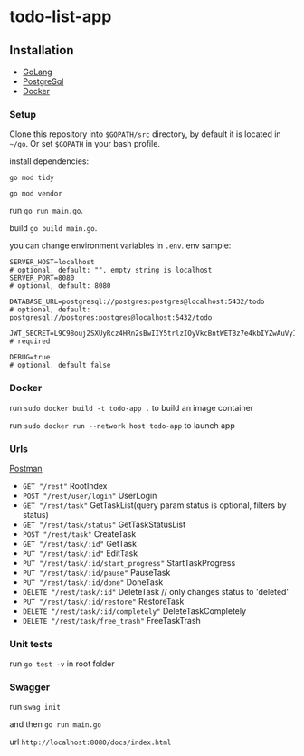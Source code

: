 # todo-list-app

## Installation
- [GoLang](https://go.dev/doc/install)
- [PostgreSql](https://www.postgresql.org)
- [Docker](https://docs.docker.com/engine/install/)

### Setup

Clone this repository into `$GOPATH/src` directory, by default it is located in `~/go`. Or set `$GOPATH` in your bash profile.

install dependencies:

`go mod tidy`

`go mod vendor`

run `go run main.go`.

build `go build main.go`.

you can change environment variables in `.env`.
env sample:
```
SERVER_HOST=localhost
# optional, default: "", empty string is localhost
SERVER_PORT=8080
# optional, default: 8080

DATABASE_URL=postgresql://postgres:postgres@localhost:5432/todo
# optional, default: postgresql://postgres:postgres@localhost:5432/todo

JWT_SECRET=L9C98ouj2SXUyRcz4HRn2sBwIIY5trlzIOyVkcBntWETBz7e4kbIYZwAuVyIBNkyw
# required

DEBUG=true
# optional, default false
```

### Docker
run `sudo docker build -t todo-app .` to build an image container

run `sudo docker run --network host todo-app` to launch app


### Urls
 [Postman](https://api.postman.com/collections/459354-d9a68bfc-5acf-4755-9ae3-22b6b106b1d8?access_key=PMAT-01HJ64NV55Q2R8ZF3C8R8RR1MG)
 - `GET "/rest"` RootIndex
 - `POST "/rest/user/login"` UserLogin
 - `GET "/rest/task"` GetTaskList(query param status is optional, filters by status)
 - `GET "/rest/task/status"` GetTaskStatusList
 - `POST "/rest/task"` CreateTask
 - `GET "/rest/task/:id"` GetTask
 - `PUT "/rest/task/:id"` EditTask
 - `PUT "/rest/task/:id/start_progress"` StartTaskProgress
 - `PUT "/rest/task/:id/pause"` PauseTask
 - `PUT "/rest/task/:id/done"` DoneTask
 - `DELETE "/rest/task/:id"` DeleteTask // only changes status to 'deleted'
 - `PUT "/rest/task/:id/restore"` RestoreTask
 - `DELETE "/rest/task/:id/completely"` DeleteTaskCompletely
 - `DELETE "/rest/task/free_trash"` FreeTaskTrash
 

 
 ### Unit tests
 run `go test -v` in root folder


### Swagger
run `swag init`

and then `go run main.go`

url `http://localhost:8080/docs/index.html`